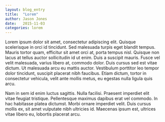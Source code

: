 ```yaml
---
layout: blog_entry
title:  "Lorem"
author: Jason Jones
date:   2015-11-03
categories: lorem
---
```

Lorem ipsum dolor sit amet, consectetur adipiscing elit. Quisque scelerisque in
orci id tincidunt. Sed malesuada turpis eget blandit tempus. Mauris tortor quam,
efficitur sit amet orci at, porta tempus nisl. Quisque non lacus at tellus auctor
sollicitudin id ut enim. Duis a suscipit mauris. Fusce vel velit malesuada,
varius libero at, commodo dolor. Duis cursus sed est vitae dictum. Ut
malesuada arcu eu mattis auctor. Vestibulum porttitor leo tempor dolor
tincidunt, suscipit placerat nibh faucibus. Etiam dictum, tortor in consectetur
vehicula, velit ante mollis metus, eu egestas nulla ligula quis arcu.

Nam in sem id enim luctus sagittis. Nulla facilisi. Praesent imperdiet elit vitae
feugiat tristique. Pellentesque maximus dapibus erat vel commodo. In hac
habitasse platea dictumst. Morbi ornare imperdiet velit. Duis cursus mollis ex,
sit amet vulputate nibh ultricies id. Maecenas ipsum est, ultrices vitae libero eu,
lobortis placerat arcu.
